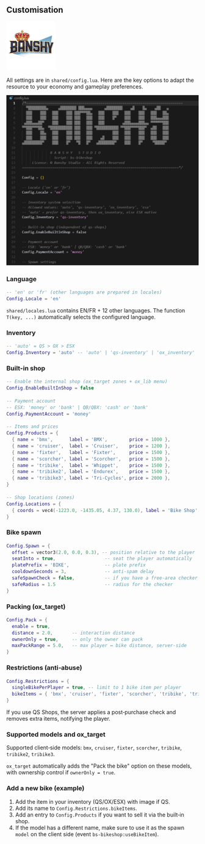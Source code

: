 ## Customisation

![Banshy](../assets/banshy128.webp)

All settings are in `shared/config.lua`. Here are the key options to adapt the resource to your economy and gameplay preferences.

![QS/OXInventory](../assets/snippet_config.webp)
### Language
```lua
-- 'en' or 'fr' (other languages are prepared in locales)
Config.Locale = 'en'
```

`shared/locales.lua` contains EN/FR + 12 other languages. The function `T(key, ...)` automatically selects the configured language.

### Inventory
```lua
-- 'auto' = QS > OX > ESX
Config.Inventory = 'auto' -- 'auto' | 'qs-inventory' | 'ox_inventory' | 'esx'
```

### Built-in shop
```lua
-- Enable the internal shop (ox_target zones + ox_lib menu)
Config.EnableBuiltInShop = false

-- Payment account
-- ESX: 'money' or 'bank' | QB/QBX: 'cash' or 'bank'
Config.PaymentAccount = 'money'

-- Items and prices
Config.Products = {
  { name = 'bmx',      label = 'BMX',        price = 1000 },
  { name = 'cruiser',  label = 'Cruiser',    price = 1200 },
  { name = 'fixter',   label = 'Fixter',     price = 1500 },
  { name = 'scorcher', label = 'Scorcher',   price = 1500 },
  { name = 'tribike',  label = 'Whippet',    price = 1500 },
  { name = 'tribike2', label = 'Endurex',    price = 1500 },
  { name = 'tribike3', label = 'Tri-Cycles', price = 2000 },
}

-- Shop locations (zones)
Config.Locations = {
  { coords = vec4(-1223.0, -1435.05, 4.37, 130.0), label = 'Bike Shop' },
}
```

### Bike spawn
```lua
Config.Spawn = {
  offset = vector3(2.0, 0.0, 0.3), -- position relative to the player
  seatInto = true,                  -- seat the player automatically
  platePrefix = 'BIKE',             -- plate prefix
  cooldownSeconds = 3,              -- anti‑spam delay
  safeSpawnCheck = false,           -- if you have a free‑area checker
  safeRadius = 1.5                  -- radius for the checker
}
```

### Packing (ox_target)
```lua
Config.Pack = {
  enable = true,
  distance = 2.0,       -- interaction distance
  ownerOnly = true,     -- only the owner can pack
  maxPackRange = 5.0,   -- max player ↔ bike distance, server‑side
}
```

### Restrictions (anti‑abuse)
```lua
Config.Restrictions = {
  singleBikePerPlayer = true, -- limit to 1 bike item per player
  bikeItems = { 'bmx', 'cruiser', 'fixter', 'scorcher', 'tribike', 'tribike2', 'tribike3' }
}
```

If you use QS Shops, the server applies a post‑purchase check and removes extra items, notifying the player.

### Supported models and ox_target
Supported client‑side models: `bmx`, `cruiser`, `fixter`, `scorcher`, `tribike`, `tribike2`, `tribike3`.

`ox_target` automatically adds the "Pack the bike" option on these models, with ownership control if `ownerOnly = true`.

### Add a new bike (example)
1) Add the item in your inventory (QS/OX/ESX) with image if QS.
2) Add its name to `Config.Restrictions.bikeItems`.
3) Add an entry to `Config.Products` if you want to sell it via the built‑in shop.
4) If the model has a different name, make sure to use it as the spawn `model` on the client side (event `bs-bikeshop:useBikeItem`).


